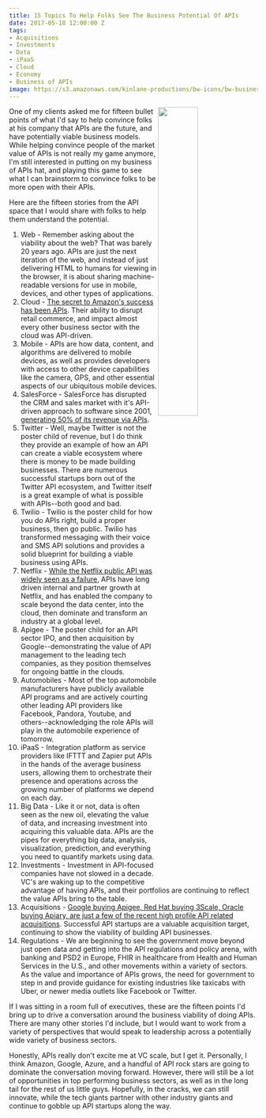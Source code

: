 ```yaml
---
title: 15 Topics To Help Folks See The Business Potential Of APIs
date: 2017-05-18 12:00:00 Z
tags:
- Acquisitions
- Investments
- Data
- iPaaS
- Cloud
- Economy
- Business of APIs
image: https://s3.amazonaws.com/kinlane-productions/bw-icons/bw-business-api.png
---
```


<p><img src="https://s3.amazonaws.com/kinlane-productions/bw-icons/bw-business-api.png" align="right" width="40%" /></p>
One of my clients asked me for fifteen bullet points of what I'd say to help convince folks at his company that APIs are the future, and have potentially viable business models. While helping convince people of the market value of APIs is not really my game anymore, I'm still interested in putting on my business of APIs hat, and playing this game to see what I can brainstorm to convince folks to be more open with their APIs.

Here are the fifteen stories from the API space that I would share with folks to help them understand the potential.

1. Web - Remember asking about the viability about the web? That was barely 20 years ago. APIs are just the next iteration of the web, and instead of just delivering HTML to humans for viewing in the browser, it is about sharing machine-readable versions for use in mobile, devices, and other types of applications.
2. Cloud - [The secret to Amazon's success has been APIs](http://apievangelist.com/2012/01/12/the-secret-to-amazons-success-internal-apis/). Their ability to disrupt retail commerce, and impact almost every other business sector with the cloud was API-driven.
3. Mobile - APIs are how data, content, and algorithms are delivered to mobile devices, as well as provides developers with access to other device capabilities like the camera, GPS, and other essential aspects of our ubiquitous mobile devices.
5. SalesForce - SalesForce has disrupted the CRM and sales market with it's API-driven approach to software since 2001, [generating 50% of its revenue via APIs](https://hbr.org/2015/01/the-strategic-value-of-apis).
6. Twitter - Well, maybe Twitter is not the poster child of revenue, but I do think they provide an example of how an API can create a viable ecosystem where there is money to be made building businesses. There are numerous successful startups born out of the Twitter API ecosystem, and Twitter itself is a great example of what is possible with APIs--both good and bad.
7. Twilio - Twilio is the poster child for how you do APIs right, build a proper business, then go public. Twilio has transformed messaging with their voice and SMS API solutions and provides a solid blueprint for building a viable business using APIs.
8. Netflix - [While the Netflix public API was widely seen as a failure](http://apievangelist.com/2016/09/07/the-netflix-public-api-was-the-most-successful-api-failure-ever/), APIs have long driven internal and partner growth at Netflix, and has enabled the company to scale beyond the data center, into the cloud, then dominate and transform an industry at a global level.
9. Apigee - The poster child for an API sector IPO, and then acquisition by Google--demonstrating the value of API management to the leading tech companies, as they position themselves for ongoing battle in the clouds.
10. Automobiles - Most of the top automobile manufacturers have publicly available API programs and are actively courting other leading API providers like Facebook, Pandora, Youtube, and others--acknowledging the role APIs will play in the automobile experience of tomorrow.
11. iPaaS - Integration platform as service providers like IFTTT and Zapier put APIs in the hands of the average business users, allowing them to orchestrate their presence and operations across the growing number of platforms we depend on each day.
12. Big Data - Like it or not, data is often seen as the new oil, elevating the value of data, and increasing investment into acquiring this valuable data. APIs are the pipes for everything big data, analysis, visualization, prediction, and everything you need to quantify markets using data.
13. Investments - Investment in API-focused companies have not slowed in a decade. VC's are waking up to the competitive advantage of having APIs, and their portfolios are continuing to reflect the value APIs bring to the table.
14. Acquisitions - [Google buying Apigee, Red Hat buying 3Scale, Oracle buying Apiary, are just a few of the recent high profile API related acquisitions](http://acquisitions.apievangelist.com/news/). Successful API startups are a valuable acquisition target, continuing to show the viability of building API businesses.
15. Regulations - We are beginning to see the government move beyond just open data and getting into the API regulations and policy arena, with banking and PSD2 in Europe, FHIR in healthcare from Health and Human Services in the U.S., and other movements within a variety of sectors. As the value and importance of APIs grows, the need for government to step in and provide guidance for existing industries like taxicabs with Uber, or newer media outlets like Facebook or Twitter.

If I was sitting in a room full of executives, these are the fifteen points I'd bring up to drive a conversation around the business viability of doing APIs. There are many other stories I'd include, but I would want to work from a variety of perspectives that would speak to leadership across a potentially wide variety of business sectors.

Honestly, APIs really don't excite me at VC scale, but I get it. Personally, I think Amazon, Google, Azure, and a handful of API rock stars are going to dominate the conversation moving forward. However, there will still be a lot of opportunities in top performing business sectors, as well as in the long tail for the rest of us little guys. Hopefully, in the cracks, we can still innovate, while the tech giants partner with other industry giants and continue to gobble up API startups along the way.
